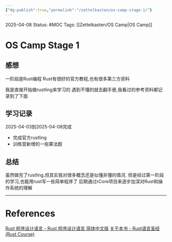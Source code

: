 ```yaml
---
{"dg-publish":true,"permalink":"/zettelkasten/os-camp-stage-1/"}
---
```


2025-04-08
Status: #MOC
Tags: [[Zettelkasten/OS Camp\|OS Camp]]

# OS Camp Stage 1

## 感想
一阶段是Rust编程
Rust有很好的官方教程,也有很多第三方资料

我是直接开始做rustling来学习的
遇到不懂的就去翻手册,我看过的参考资料都记录到了下面

## 学习记录
2025-04-03到2025-04-08完成
- 完成官方rustling
- 训练营新增的一些算法题

## 总结

虽然做完了rustling,但其实我对很多概念还是似懂非懂的情况.
但是经过第一阶段的学习,也能用rust写一些简单程序了
后期通过rCore项目来逐步加深对Rust和操作系统的理解


___
# References
[Rust 程序设计语言 - Rust 程序设计语言 简体中文版](https://kaisery.github.io/trpl-zh-cn/title-page.html)
[关于本书 - Rust语言圣经(Rust Course)](https://course.rs/about-book.html)